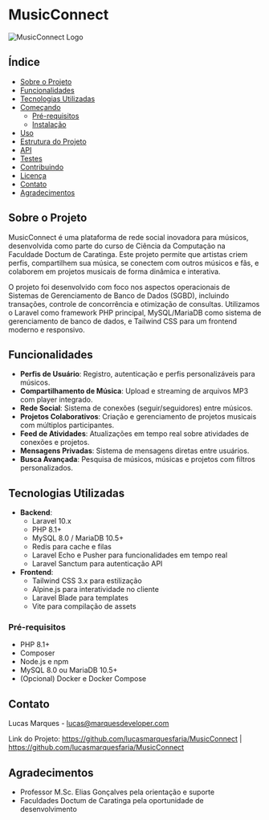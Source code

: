 # MusicConnect

![MusicConnect Logo](https://example.com/musicconnect-logo.png)

## Índice

- [Sobre o Projeto](#sobre-o-projeto)
- [Funcionalidades](#funcionalidades)
- [Tecnologias Utilizadas](#tecnologias-utilizadas)
- [Começando](#começando)
  - [Pré-requisitos](#pré-requisitos)
  - [Instalação](#instalação)
- [Uso](#uso)
- [Estrutura do Projeto](#estrutura-do-projeto)
- [API](#api)
- [Testes](#testes)
- [Contribuindo](#contribuindo)
- [Licença](#licença)
- [Contato](#contato)
- [Agradecimentos](#agradecimentos)

## Sobre o Projeto

MusicConnect é uma plataforma de rede social inovadora para músicos, desenvolvida como parte do curso de Ciência da Computação na Faculdade Doctum de Caratinga. Este projeto permite que artistas criem perfis, compartilhem sua música, se conectem com outros músicos e fãs, e colaborem em projetos musicais de forma dinâmica e interativa.

O projeto foi desenvolvido com foco nos aspectos operacionais de Sistemas de Gerenciamento de Banco de Dados (SGBD), incluindo transações, controle de concorrência e otimização de consultas. Utilizamos o Laravel como framework PHP principal, MySQL/MariaDB como sistema de gerenciamento de banco de dados, e Tailwind CSS para um frontend moderno e responsivo.

## Funcionalidades

- **Perfis de Usuário**: Registro, autenticação e perfis personalizáveis para músicos.
- **Compartilhamento de Música**: Upload e streaming de arquivos MP3 com player integrado.
- **Rede Social**: Sistema de conexões (seguir/seguidores) entre músicos.
- **Projetos Colaborativos**: Criação e gerenciamento de projetos musicais com múltiplos participantes.
- **Feed de Atividades**: Atualizações em tempo real sobre atividades de conexões e projetos.
- **Mensagens Privadas**: Sistema de mensagens diretas entre usuários.
- **Busca Avançada**: Pesquisa de músicos, músicas e projetos com filtros personalizados.

## Tecnologias Utilizadas

- **Backend**:
  - Laravel 10.x
  - PHP 8.1+
  - MySQL 8.0 / MariaDB 10.5+
  - Redis para cache e filas
  - Laravel Echo e Pusher para funcionalidades em tempo real
  - Laravel Sanctum para autenticação API
- **Frontend**:
  - Tailwind CSS 3.x para estilização
  - Alpine.js para interatividade no cliente
  - Laravel Blade para templates
  - Vite para compilação de assets

### Pré-requisitos

- PHP 8.1+
- Composer
- Node.js e npm
- MySQL 8.0 ou MariaDB 10.5+
- (Opcional) Docker e Docker Compose

## Contato

Lucas Marques - lucas@marquesdeveloper.com

Link do Projeto: https://github.com/lucasmarquesfaria/MusicConnect | https://github.com/lucasmarquesfaria/MusicConnect

## Agradecimentos

- Professor M.Sc. Elias Gonçalves pela orientação e suporte
- Faculdades Doctum de Caratinga pela oportunidade de desenvolvimento
